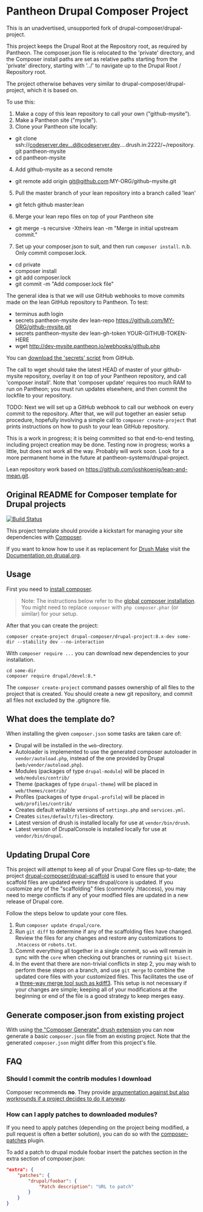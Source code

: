 # Pantheon Drupal Composer Project

This is an unadvertised, unsupported fork of drupal-composer/drupal-project.

This project keeps the Drupal Root at the Repository root, as required by Pantheon. The composer.json file is relocated to the 'private' directory, and the Composer install paths are set as relative paths starting from the 'private' directory, starting with '../' to navigate up to the Drupal Root / Repository root.

The project otherwise behaves very similar to drupal-composer/drupal-project, which it is based on.

To use this:

1. Make a copy of this lean repository to call your own ("github-mysite").
2. Make a Pantheon site ("mysite").
3. Clone your Pantheon site locally:
  - git clone ssh://codeserver.dev...d@codeserver.dev....drush.in:2222/~/repository.git pantheon-mysite
  - cd pantheon-mysite
4. Add github-mysite as a second remote 
  - git remote add origin git@github.com:MY-ORG/github-mysite.git
5. Pull the master branch of your lean repository into a branch called 'lean'
  - git fetch github master:lean
6. Merge your lean repo files on top of your Pantheon site
  - git merge -s recursive -Xtheirs lean -m "Merge in initial upstream commit."
7. Set up your composer.json to suit, and then run `composer install`. n.b. Only commit composer.lock.
  - cd private
  - composer install
  - git add composer.lock
  - git commit -m "Add composer.lock file"

The general idea is that we will use GitHub webhooks to move commits made on the lean GitHub repository to Pantheon.  To test:

- terminus auth login
- secrets pantheon-mysite dev lean-repo https://github.com/MY-ORG/github-mysite.git
- secrets pantheon-mysite dev lean-gh-token YOUR-GITHUB-TOKEN-HERE
- wget http://dev-mysite.pantheon.io/webhooks/github.php

You can [download the 'secrets' script](https://github.com/pantheon-systems/quicksilver-examples/blob/16c010990579d8a15bbb6705dba463131b423ff4/scripts/secrets) from GitHub.

The call to wget should take the latest HEAD of master of your github-mysite repository, overlay it on top of your Pantheon repository, and call 'composer install'.  Note that 'composer update' requires too much RAM to run on Pantheon; you must run updates elsewhere, and then commit the lockfile to your repository.

TODO: Next we will set up a GitHub webhook to call our webhook on every commit to the repository. After that, we will put together an easier setup procedure, hopefully involving a simple call to `composer create-project` that prints instructions on how to push to your lean GitHub repository.

This is a work in progress; it is being committed so that end-to-end testing, including project creation may be done. Testing now in progress; works a little, but does not work all the way.  Probably will work soon.  Look for a more permanent home in the future at pantheon-systems/drupal-project.

Lean repository work based on https://github.com/joshkoenig/lean-and-mean.git.

## Original README for Composer template for Drupal projects

[![Build Status](https://travis-ci.org/drupal-composer/drupal-project.svg?branch=8.x)](https://travis-ci.org/drupal-composer/drupal-project)

This project template should provide a kickstart for managing your site
dependencies with [Composer](https://getcomposer.org/).

If you want to know how to use it as replacement for
[Drush Make](https://github.com/drush-ops/drush/blob/master/docs/make.md) visit
the [Documentation on drupal.org](https://www.drupal.org/node/2471553).

## Usage

First you need to [install composer](https://getcomposer.org/doc/00-intro.md#installation-linux-unix-osx).

> Note: The instructions below refer to the [global composer installation](https://getcomposer.org/doc/00-intro.md#globally).
You might need to replace `composer` with `php composer.phar` (or similar) 
for your setup.

After that you can create the project:

```
composer create-project drupal-composer/drupal-project:8.x-dev some-dir --stability dev --no-interaction
```

With `composer require ...` you can download new dependencies to your 
installation.

```
cd some-dir
composer require drupal/devel:8.*
```

The `composer create-project` command passes ownership of all files to the 
project that is created. You should create a new git repository, and commit 
all files not excluded by the .gitignore file.

## What does the template do?

When installing the given `composer.json` some tasks are taken care of:

* Drupal will be installed in the `web`-directory.
* Autoloader is implemented to use the generated composer autoloader in `vendor/autoload.php`,
  instead of the one provided by Drupal (`web/vendor/autoload.php`).
* Modules (packages of type `drupal-module`) will be placed in `web/modules/contrib/`
* Theme (packages of type `drupal-theme`) will be placed in `web/themes/contrib/`
* Profiles (packages of type `drupal-profile`) will be placed in `web/profiles/contrib/`
* Creates default writable versions of `settings.php` and `services.yml`.
* Creates `sites/default/files`-directory.
* Latest version of drush is installed locally for use at `vendor/bin/drush`.
* Latest version of DrupalConsole is installed locally for use at `vendor/bin/drupal`.

## Updating Drupal Core

This project will attempt to keep all of your Drupal Core files up-to-date; the 
project [drupal-composer/drupal-scaffold](https://github.com/drupal-composer/drupal-scaffold) 
is used to ensure that your scaffold files are updated every time drupal/core is 
updated. If you customize any of the "scaffolding" files (commonly .htaccess), 
you may need to merge conflicts if any of your modfied files are updated in a 
new release of Drupal core.

Follow the steps below to update your core files.

1. Run `composer update drupal/core`.
1. Run `git diff` to determine if any of the scaffolding files have changed. 
   Review the files for any changes and restore any customizations to 
  `.htaccess` or `robots.txt`.
1. Commit everything all together in a single commit, so `web` will remain in
   sync with the `core` when checking out branches or running `git bisect`.
1. In the event that there are non-trivial conflicts in step 2, you may wish 
   to perform these steps on a branch, and use `git merge` to combine the 
   updated core files with your customized files. This facilitates the use 
   of a [three-way merge tool such as kdiff3](http://www.gitshah.com/2010/12/how-to-setup-kdiff-as-diff-tool-for-git.html). This setup is not necessary if your changes are simple; 
   keeping all of your modifications at the beginning or end of the file is a 
   good strategy to keep merges easy.

## Generate composer.json from existing project

With using [the "Composer Generate" drush extension](https://www.drupal.org/project/composer_generate)
you can now generate a basic `composer.json` file from an existing project. Note
that the generated `composer.json` might differ from this project's file.


## FAQ

### Should I commit the contrib modules I download

Composer recommends **no**. They provide [argumentation against but also 
workrounds if a project decides to do it anyway](https://getcomposer.org/doc/faqs/should-i-commit-the-dependencies-in-my-vendor-directory.md).

### How can I apply patches to downloaded modules?

If you need to apply patches (depending on the project being modified, a pull 
request is often a better solution), you can do so with the 
[composer-patches](https://github.com/cweagans/composer-patches) plugin.

To add a patch to drupal module foobar insert the patches section in the extra 
section of composer.json:
```json
"extra": {
    "patches": {
        "drupal/foobar": {
            "Patch description": "URL to patch"
        }
    }
}
```
